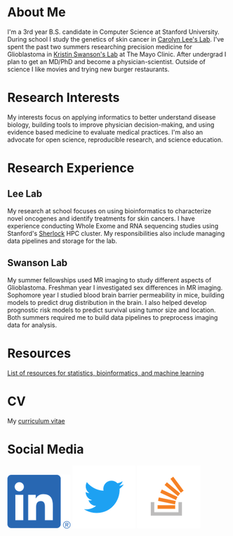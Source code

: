# About Me
I'm a 3rd year B.S. candidate in Computer Science at Stanford University.
During school I study the genetics of skin cancer in 
[Carolyn Lee's Lab](https://leelab.stanford.edu). I've spent the past two
summers researching precision medicine for Glioblastoma
in [Kristin Swanson's Lab](http://mathematicalneurooncology.org) at The Mayo Clinic.
After undergrad I plan to get an MD/PhD and become a physician-scientist.
Outside of science I like movies and trying new burger
restaurants.

# Research Interests
My interests focus on applying informatics to better understand disease biology, 
building tools to improve physician decision-making, and using evidence based
medicine to evaluate medical practices. I'm also an advocate for open science,
reproducible research, and science education. 

# Research Experience
## Lee Lab
My research at school focuses on using bioinformatics to characterize
novel oncogenes and identify treatments for skin cancers. I have experience
conducting Whole Exome and RNA sequencing studies using
Stanford's [Sherlock](https://www.sherlock.stanford.edu/docs/overview/introduction/)
HPC cluster. My responsibilities also include managing data pipelines and storage
for the lab.
## Swanson Lab
My summer fellowships used MR imaging to study different aspects of Glioblastoma.
Freshman year I investigated sex differences in MR imaging. Sophomore year I studied 
blood brain barrier permeability in mice, building models to 
predict drug distribution in the brain. I also helped develop prognostic risk models
to predict survival using tumor size and location. Both summers required me to build
data pipelines to preprocess imaging data for analysis.

# Resources
[List of resources for statistics, bioinformatics, and machine learning](https://github.com/tjbencomo/notes/blob/master/methods_resources.md)

# CV
My [curriculum vitae]()

# Social Media
[![](/assets/LI-In-Bug.png)](https://www.linkedin.com/in/tomasbencomo/)
[![](/assets/Twitter_Logo_Blue.png)](https://twitter.com/BencomoTomas)
[![](/assets/stack-overflow-logo.png)](https://stats.stackexchange.com/users/246432/tomas-bencomo?tab=profile)
